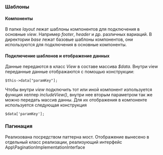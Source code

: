 ### Шаблоны

#### Компоненты

В папке *layout* лежат шаблоны компонентов для подключения в основные *view*. 
Например *footer*, *header* и др. различных вариаций.
В директории *base* лежат базовые шаблоны компонентов, они используются для подключения в основные компоненты.

#### Подключение шаблонов и отображение данных

Данные передаются в класс *View* в составе массива *$data*. Внутри view переданные данные отображаются с помощью конструкции:
```injectablephp
$this->data["paramKey"];
```
Чтобы внутри *view* подключить тот или иной компонент изпользуется функция хелпер *includeView()*, внутри нее вторым 
параметром так же можно передать массив данны. Для их отображения в компоненте используется следующая конструкция
```injectablephp
$data['paramKey'];
```

### Пагинация

Реализована посредством паттерна мост. Отображение вынесено в отдельный класс реализации, 
реализующий интерфейс App\PaginationImplementationInterface
